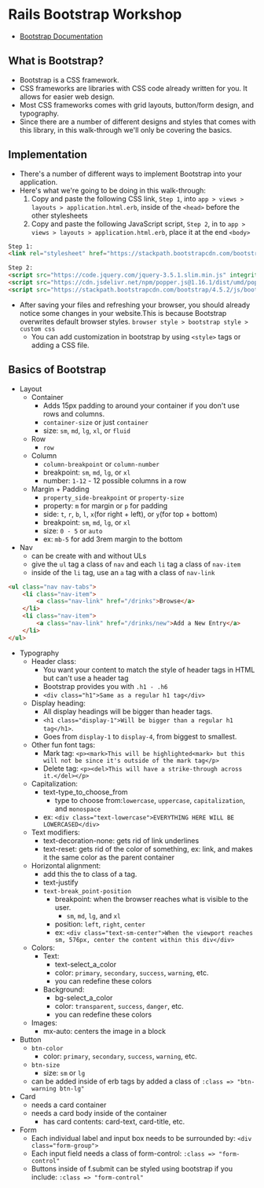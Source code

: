 # Rails Bootstrap Workshop
* [Bootstrap Documentation](https://getbootstrap.com/docs/4.5/getting-started/introduction/)

## What is Bootstrap?
* Bootstrap is a CSS framework.
* CSS frameworks are libraries with CSS code already written for you. It allows for easier web design. 
* Most CSS frameworks comes with grid layouts, button/form design, and typography.
* Since there are a number of different designs and styles that comes with this library, in this walk-through we'll only be covering the basics.

## Implementation
* There's a number of different ways to implement Bootstrap into your application. 
* Here's what we're going to be doing in this walk-through: 
    1. Copy and paste the following CSS link, `Step 1`, into `app > views > layouts > application.html.erb`, inside of the `<head>` before the other stylesheets
    2. Copy and paste the following JavaScript script, `Step 2`, in to `app > views > layouts > application.html.erb`, place it at the end `<body>`

```html
Step 1:
<link rel="stylesheet" href="https://stackpath.bootstrapcdn.com/bootstrap/4.5.2/css/bootstrap.min.css" integrity="sha384-JcKb8q3iqJ61gNV9KGb8thSsNjpSL0n8PARn9HuZOnIxN0hoP+VmmDGMN5t9UJ0Z" crossorigin="anonymous">
```
```html
Step 2:
<script src="https://code.jquery.com/jquery-3.5.1.slim.min.js" integrity="sha384-DfXdz2htPH0lsSSs5nCTpuj/zy4C+OGpamoFVy38MVBnE+IbbVYUew+OrCXaRkfj" crossorigin="anonymous"></script>
<script src="https://cdn.jsdelivr.net/npm/popper.js@1.16.1/dist/umd/popper.min.js" integrity="sha384-9/reFTGAW83EW2RDu2S0VKaIzap3H66lZH81PoYlFhbGU+6BZp6G7niu735Sk7lN" crossorigin="anonymous"></script>
<script src="https://stackpath.bootstrapcdn.com/bootstrap/4.5.2/js/bootstrap.min.js" integrity="sha384-B4gt1jrGC7Jh4AgTPSdUtOBvfO8shuf57BaghqFfPlYxofvL8/KUEfYiJOMMV+rV" crossorigin="anonymous"></script>
```
* After saving your files and refreshing your browser, you should already notice some changes in your website.This is because Bootstrap overwrites default browser styles. `browser style > bootstrap style > custom css`
    * You can add customization in bootstrap by using `<style>` tags or adding a CSS file. 

## Basics of Bootstrap
* Layout
    * Container
        * Adds 15px padding to around your container if you don't use rows and columns. 
        * `container-size` or just `container`
        * size: `sm`, `md`, `lg`, `xl`, or `fluid`
    * Row
        * `row`
    * Column 
        * `column-breakpoint` or `column-number`
        * breakpoint: `sm`, `md`, `lg`, or `xl`
        * number: `1-12` - 12 possible columns in a row
    * Margin + Padding
        * `property_side-breakpoint` or `property-size`
        * property: `m` for margin or `p` for padding
        * side: `t`, `r`, `b`, `l`, `x`(for right + left), or `y`(for top + bottom)
        * breakpoint: `sm`, `md`, `lg`, or `xl`
        * size: `0 - 5` or `auto`
        * ex: `mb-5` for add 3rem margin to the bottom
* Nav
    * can be create with and without ULs 
    * give the `ul` tag a class of `nav` and each `li` tag a class of `nav-item`
    * inside of the `li` tag, use an `a` tag with a class of `nav-link`
```html
<ul class="nav nav-tabs">
    <li class="nav-item">
        <a class="nav-link" href="/drinks">Browse</a>
    </li>
    <li class="nav-item">
        <a class="nav-link" href="/drinks/new">Add a New Entry</a>
    </li>
</ul>
```
* Typography
    * Header class: 
        * You want your content to match the style of header tags in HTML but can't use a header tag
        * Bootstrap provides you with `.h1 - .h6`
        * `<div class="h1">Same as a regular h1 tag</div>`
    * Display heading: 
        * All display headings will be bigger than header tags. 
        * `<h1 class="display-1">Will be bigger than a regular h1 tag</h1>`. 
        * Goes from `display-1` to `display-4`, from biggest to smallest.
    * Other fun font tags: 
        * Mark tag: `<p><mark>This will be highlighted<mark> but this will not be since it's outside of the mark tag</p>`
        * Delete tag: `<p><del>This will have a strike-through across it.</del></p>`
    * Capitalization: 
        * text-type_to_choose_from
            * type to choose from:`lowercase`, `uppercase`, `capitalization`, and `monospace`
        * ex: `<div class="text-lowercase">EVERYTHING HERE WILL BE LOWERCASED</div>`
    * Text modifiers: 
        * text-decoration-none: gets rid of link underlines
        * text-reset: gets rid of the color of something, ex: link, and makes it the same color as the parent container
    * Horizontal alignment: 
        * add this the to class of a tag.
        * text-justify
        * `text-break_point-position`
            * breakpoint: when the browser reaches what is visible to the user. 
                * `sm`, `md`, `lg`, and `xl`
            * position: `left`, `right`, `center`
            * ex: `<div class="text-sm-center">When the viewport reaches sm, 576px, center the content within this div</div>`
    * Colors:
        * Text: 
            * text-select_a_color
            * color: `primary`, `secondary`, `success`, `warning`, etc. 
            * you can redefine these colors
        * Background: 
            * bg-select_a_color
            * color: `transparent`, `success`, `danger`, etc. 
            * you can redefine these colors
    * Images: 
        * mx-auto: centers the image in a block
* Button
    * `btn-color`
        * color: `primary`, `secondary`, `success`, `warning`, etc.
    * `btn-size`
        * size: `sm` or `lg`
    * can be added inside of erb tags by added a class of `:class => "btn-warning btn-lg"`
* Card
    * needs a card container 
    * needs a card body inside of the container
        * has card contents: card-text, card-title, etc. 
* Form 
    * Each individual label and input box needs to be surrounded by: `<div class="form-group">`
    * Each input field needs a class of form-control: `:class => "form-control"`
    * Buttons inside of f.submit can be styled using bootstrap if you include: `:class => "form-control"`
    


